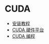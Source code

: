 # CUDA

 - [安装教程](./CUDA/CUDA_installition.md)
 - [CUDA 硬件平台](./CUDA/hardware.md)
 - [CUDA 编程](./CUDA/programming.md)
